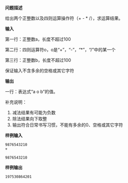 **问题描述**

给出两个正整数以及四则运算操作符（+ - * /），求运算结果。

**输入**

第一行：正整数a，长度不超过100

第二行：四则运算符o，o是“+”，“-”，“*”，“/”中的某一个

第三行：正整数b，长度不超过100

保证输入不含多余的空格或其它字符

**输出**

一行：表达式“a o b”的值。

补充说明：

1. 减法结果有可能为负数
2. 除法结果向下取整
3. 输出符合日常书写习惯，不能有多余的0、空格或其它字符

**样例输入**

```
9876543210
+

9876543210
```

**样例输出**

```
197530864201
```